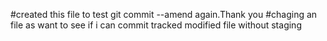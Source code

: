 #created this file to test git commit --amend again.Thank you
#chaging an file as want to see if i can commit tracked modified file without staging
